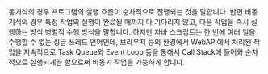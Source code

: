 동기식의 경우 프로그램의 실행 흐름이 순차적으로 진행되는 것을 말합니다.
반면 비동기식의 경우 특정 작업의 실행이 완료될 때까지 다 기다리지 않고, 다음 작업을 즉시 실행하는 방식 병렬적 수행 방식을 말합니다. 
하지만 자바 스크립트는 한 번에 여러 일을 수행할 수 없는 싱글 쓰레드 언어인데, 브라우저 등의 환경에서 WebAPI에서 처리된 작업을 지속적으로 Task Queue와 Event Loop 등을 통해서 Call Stack에 들어와 순차적으로 실행되게끔 함으로써 비동기 작업을 가능하게 합니다.
